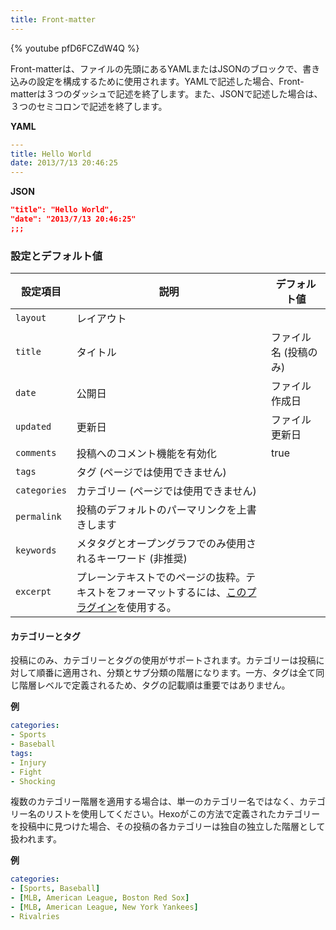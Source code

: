 ```yaml
---
title: Front-matter
---
```


{% youtube pfD6FCZdW4Q %}

Front-matterは、ファイルの先頭にあるYAMLまたはJSONのブロックで、書き込みの設定を構成するために使用されます。YAMLで記述した場合、Front-matterは３つのダッシュで記述を終了します。また、JSONで記述した場合は、３つのセミコロンで記述を終了します。

**YAML**
``` yaml
---
title: Hello World
date: 2013/7/13 20:46:25
---
```

**JSON**
``` json
"title": "Hello World",
"date": "2013/7/13 20:46:25"
;;;
```

### 設定とデフォルト値

設定項目 | 説明 | デフォルト値
--- | --- | ---
`layout` | レイアウト |
`title` | タイトル | ファイル名 (投稿のみ)
`date` | 公開日 | ファイル作成日
`updated` | 更新日 | ファイル更新日
`comments` | 投稿へのコメント機能を有効化 | true
`tags` | タグ (ページでは使用できません) |
`categories` | カテゴリー (ページでは使用できません) |
`permalink` | 投稿のデフォルトのパーマリンクを上書きします |
`keywords` | メタタグとオープングラフでのみ使用されるキーワード (非推奨) |
`excerpt` | プレーンテキストでのページの抜粋。テキストをフォーマットするには、[このプラグイン](https://hexo.io/docs/tag-plugins#Post-Excerpt)を使用する。 |

#### カテゴリーとタグ

投稿にのみ、カテゴリーとタグの使用がサポートされます。カテゴリーは投稿に対して順番に適用され、分類とサブ分類の階層になります。一方、タグは全て同じ階層レベルで定義されるため、タグの記載順は重要ではありません。

**例**

``` yaml
categories:
- Sports
- Baseball
tags:
- Injury
- Fight
- Shocking
```

複数のカテゴリー階層を適用する場合は、単一のカテゴリー名ではなく、カテゴリー名のリストを使用してください。Hexoがこの方法で定義されたカテゴリーを投稿中に見つけた場合、その投稿の各カテゴリーは独自の独立した階層として扱われます。

**例**

``` yaml
categories:
- [Sports, Baseball]
- [MLB, American League, Boston Red Sox]
- [MLB, American League, New York Yankees]
- Rivalries
```
